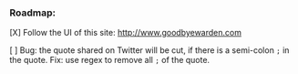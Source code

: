 ### Roadmap:

[X] Follow the UI of this site: http://www.goodbyewarden.com

[ ] Bug: the quote shared on Twitter will be cut, if there is a semi-colon `;` in the quote. Fix: use regex to remove all `;` of the quote.
